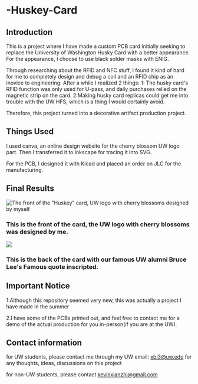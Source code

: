 # -Huskey-Card

## Introduction

This is a project where I have made a custom PCB card initially seeking to replace the University of Washington Husky Card with a better appearance. 
For the appearance, I choose to use black solder masks with ENIG.

Through researching about the RFID and NFC stuff, I found it kind of hard for me to completely design and debug a coil and an RFID chip as an inovice to engineering. After a while I realized 2 things: 1: The husky card's RFID function was only used for U-pass, and daily purchases relied on the magnetic strip on the card. 2:Making husky card replicas could get me into trouble with the UW HFS, which is a thing I would certainly avoid. 

Therefore, this project turned into a decorative artifact production project. 

## Things Used

I used canva, an online design website for the cherry blossom UW logo part. Then I transferred it to inkscape for tracing it into SVG. 

For the PCB, I designed it with Kicad and placed an order on JLC for the manufacturing.


## Final Results

![The front of the "Huskey" card, UW logo with cherry blossoms designed by myself](./DSC09742.jpg)

### This is the front of the card, the UW logo with cherry blossoms was designed by me.

![](./DSC09757.jpg)

### This is the back of the card with our famous UW alumni Bruce Lee's Famous quote inscripted. 

## Important Notice

1.Although this repository seemed very new, this was actually a project I have made in the summer

2.I have some of the PCBs printed out, and feel free to contact me for a demo of the actual production for you in-person(if you are at the UW). 

## Contact information

for UW students, please contact me through my UW email: xbi3@uw.edu for any thoughts, ideas, discussions on this project

for non-UW students, please contact kevinxianzhi@gmail.com
